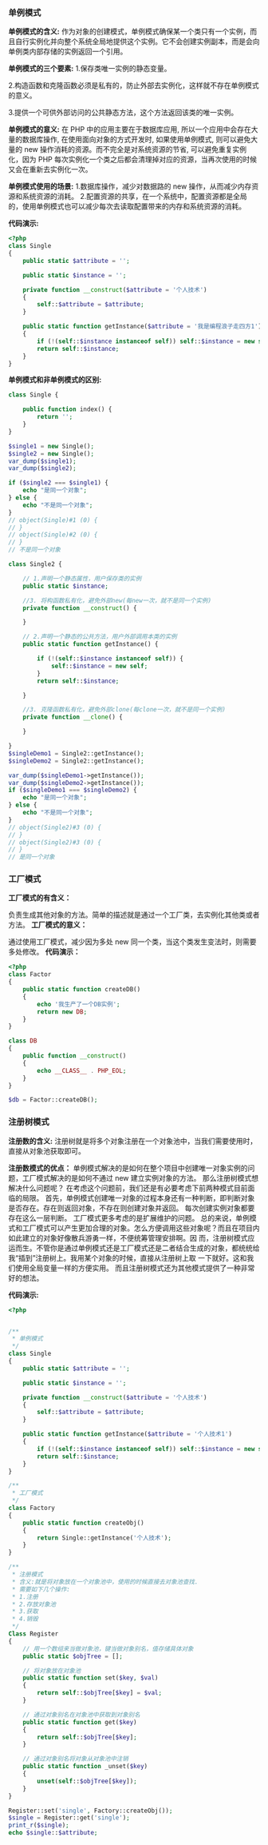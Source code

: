 ### 单例模式

**单例模式的含义:**
作为对象的创建模式，单例模式确保某一个类只有一个实例，而且自行实例化并向整个系统全局地提供这个实例。它不会创建实例副本，而是会向单例类内部存储的实例返回一个引用。

**单例模式的三个要素:** 
1.保存类唯一实例的静态变量。 

2.构造函数和克隆函数必须是私有的，防止外部去实例化，这样就不存在单例模式的意义。 

3.提供一个可供外部访问的<kbd>公共静态</kbd>方法，这个方法返回该类的唯一实例。

**单例模式的意义:**
在 PHP 中的应用主要在于数据库应用, 所以一个应用中会存在大量的数据库操作, 在使用面向对象的方式开发时, 如果使用单例模式, 则可以避免大量的 new 操作消耗的资源。而不完全是对系统资源的节省, 可以避免重复实例化，因为 PHP 每次实例化一个类之后都会清理掉对应的资源，当再次使用的时候又会在重新去实例化一次。

**单例模式使用的场景:** 1.数据库操作，减少对数据路的 new 操作，从而减少内存资源和系统资源的消耗。 2.配置资源的共享，在一个系统中，配置资源都是全局的，使用单例模式也可以减少每次去读取配置带来的内存和系统资源的消耗。

**代码演示:**

```php
<?php
class Single
{
    public static $attribute = '';

    public static $instance = '';

    private function __construct($attribute = '个人技术')
    {
        self::$attribute = $attribute;
    }

    public static function getInstance($attribute = '我是编程浪子走四方1')
    {
        if (!(self::$instance instanceof self)) self::$instance = new self($attribute);
        return self::$instance;
    }
}
```
**单例模式和非单例模式的区别:**
```php
class Single {

	public function index() {
		return '';
	}
}

$single1 = new Single();
$single2 = new Single();
var_dump($single1);
var_dump($single2);

if ($single2 === $single1) {
	echo "是同一个对象";
} else {
	echo "不是同一个对象";
}
// object(Single)#1 (0) {
// }
// object(Single)#2 (0) {
// }
// 不是同一个对象

class Single2 {

    // 1.声明一个静态属性，用户保存类的实例
	public static $instance;

    //3. 将构函数私有化，避免外部new(每new一次，就不是同一个实例)
	private function __construct() {

	}

    // 2.声明一个静态的公共方法，用户外部调用本类的实例
	public static function getInstance() {

		if (!(self::$instance instanceof self)) {
			self::$instance = new self;
		}
		return self::$instance;

	}

    //3. 克隆函数私有化，避免外部clone(每clone一次，就不是同一个实例)
	private function __clone() {

	}

}
$singleDemo1 = Single2::getInstance();
$singleDemo2 = Single2::getInstance();

var_dump($singleDemo1->getInstance());
var_dump($singleDemo2->getInstance());
if ($singleDemo1 === $singleDemo2) {
	echo "是同一个对象";
} else {
	echo "不是同一个对象";
}
// object(Single2)#3 (0) {
// }
// object(Single2)#3 (0) {
// }
// 是同一个对象
```

### 工厂模式

**工厂模式的有含义：**

负责生成其他对象的方法。简单的描述就是通过一个工厂类，去实例化其他类或者方法。
**工厂模式的意义：**

通过使用工厂模式，减少因为多处 new 同一个类，当这个类发生变法时，则需要多处修改。
**代码演示：**

```php
<?php
class Factor
{
    public static function createDB()
    {
        echo '我生产了一个DB实例';
        return new DB;
    }
}

class DB
{
    public function __construct()
    {
        echo __CLASS__ . PHP_EOL;
    }
}

$db = Factor::createDB();
```

###  注册树模式

**注册数的含义:**
注册树就是将多个对象注册在一个对象池中，当我们需要使用时，直接从对象池获取即可。

**注册数模式的优点：**
单例模式解决的是如何在整个项目中创建唯一对象实例的问题，工厂模式解决的是如何不通过 new 建立实例对象的方法。 那么注册树模式想解决什么问题呢？ 在考虑这个问题前，我们还是有必要考虑下前两种模式目前面临的局限。 首先，单例模式创建唯一对象的过程本身还有一种判断，即判断对象是否存在。存在则返回对象，不存在则创建对象并返回。 每次创建实例对象都要存在这么一层判断。 工厂模式更多考虑的是扩展维护的问题。 总的来说，单例模式和工厂模式可以产生更加合理的对象。怎么方便调用这些对象呢？而且在项目内如此建立的对象好像散兵游勇一样，不便统筹管理安排啊。因 而，注册树模式应运而生。不管你是通过单例模式还是工厂模式还是二者结合生成的对象，都统统给我“插到”注册树上。我用某个对象的时候，直接从注册树上取 一下就好。这和我们使用全局变量一样的方便实用。 而且注册树模式还为其他模式提供了一种非常好的想法。

**代码演示:**

```php
<?php


/**
 * 单例模式
 */
class Single
{
    public static $attribute = '';

    public static $instance = '';

    private function __construct($attribute = '个人技术')
    {
        self::$attribute = $attribute;
    }

    public static function getInstance($attribute = '个人技术1')
    {
        if (!(self::$instance instanceof self)) self::$instance = new self($attribute);
        return self::$instance;
    }
}

/**
 * 工厂模式
 */
class Factory
{
    public static function createObj()
    {
        return Single::getInstance('个人技术');
    }
}

/**
 * 注册模式
 * 含义:就是将对象放在一个对象池中，使用的时候直接去对象池查找.
 * 需要如下几个操作:
 * 1.注册
 * 2.存放对象池
 * 3.获取
 * 4.销毁
 */
Class Register
{
    // 用一个数组来当做对象池，键当做对象别名，值存储具体对象
    public static $objTree = [];

    // 将对象放在对象池
    public static function set($key, $val)
    {
        return self::$objTree[$key] = $val;
    }

    // 通过对象别名在对象池中获取到对象别名
    public static function get($key)
    {
        return self::$objTree[$key];
    }

    // 通过对象别名将对象从对象池中注销
    public static function _unset($key)
    {
        unset(self::$objTree[$key]);
    }
}

Register::set('single', Factory::createObj());
$single = Register::get('single');
print_r($single);
echo $single::$attribute;
```